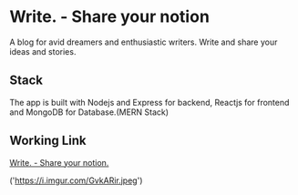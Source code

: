 # Write. - Share your notion

A blog for avid dreamers and enthusiastic writers. Write and share your ideas and stories.

## Stack

The app is built with Nodejs and Express for backend, Reactjs for frontend and MongoDB for Database.(MERN Stack)

## Working Link

[Write. -  Share your notion.](https://write-blog-veeru.herokuapp.com/)

('https://i.imgur.com/GvkARir.jpeg')
